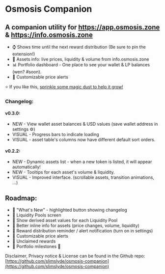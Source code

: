 # Osmosis Companion

## A companion utility for https://app.osmosis.zone & https://info.osmosis.zone

- ⌚ Shows time until the next reward distribution (Be sure to pin the extension!)
- 🧪 Assets info: live prices, liquidity & volume from info.osmosis.zone
- 📊 Portfolio dashboard - One place to see your wallet & LP balances (wen? #soon).
- 🔔 Customizable price alerts

⭐ If you like this, [sprinkle some magic dust to help it grow!](https://app.starname.me/profile/jason)

### Changelog:
#### v0.3.0:

- NEW - View wallet asset balances & USD values (save wallet address in settings ⚙)
- VISUAL - Progress bars to indicate loading
- VISUAL - asset table's columns now have different default sort orders.

#### v0.2.2:

- NEW - Dynamic assets list - when a new token is listed, it will appear automatically!
- NEW - Tooltips for each asset's volume & liquidity.
- VISUAL - Improved interface. (scrollable assets, transition animations, ...)

## Roadmap:
- 📌 "What's New" - highlighted button showing changelog
- 📌 Liquidity Pools screen
- 📌 Show derived asset values for each Liquidity Pool 
- 📌 Better inline info for assets (price changes, volume, liquidity)
- 📌 Reward distribution reminder / alert notification (turn on in settings)
- 📌 Customizable price alerts
- 📌 Unclaimed rewards
- 📌 Portfolio milestones 🎉

Disclaimer, Privacy notice & License can be found in the Github repo:
[https://github.com/slimslyde/osmosis-companion](https://github.com/slimslyde/osmosis-companion)
